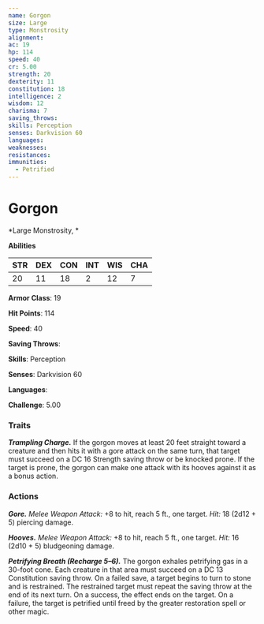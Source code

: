 ```yaml
---
name: Gorgon
size: Large
type: Monstrosity
alignment: 
ac: 19
hp: 114
speed: 40
cr: 5.00
strength: 20
dexterity: 11
constitution: 18
intelligence: 2
wisdom: 12
charisma: 7
saving_throws: 
skills: Perception
senses: Darkvision 60
languages: 
weaknesses:
resistances:
immunities:
  - Petrified
---
```


# Gorgon

*Large Monstrosity, *

**Abilities**

| STR | DEX | CON | INT | WIS | CHA |
| --- | --- | --- | --- | --- | --- |
| 20 | 11 | 18 | 2 | 12 | 7 |

**Armor Class**: 19

**Hit Points**: 114

**Speed**: 40

**Saving Throws**: 

**Skills**: Perception

**Senses**: Darkvision 60

**Languages**: 

**Challenge**: 5.00


### Traits
***Trampling Charge.*** If the gorgon moves at least 20 feet straight toward a creature and then hits it with a gore attack on the same turn, that target must succeed on a DC 16 Strength saving throw or be knocked prone. If the target is prone, the gorgon can make one attack with its hooves against it as a bonus action.

### Actions
***Gore.*** *Melee Weapon Attack:* +8 to hit, reach 5 ft., one target. *Hit:* 18 (2d12 + 5) piercing damage.

***Hooves.*** *Melee Weapon Attack:* +8 to hit, reach 5 ft., one target. *Hit:* 16 (2d10 + 5) bludgeoning damage. 

***Petrifying Breath (Recharge 5–6).*** The gorgon exhales petrifying gas in a 30-foot cone. Each creature in that area must succeed on a DC 13 Constitution saving throw. On a failed save, a target begins to turn to stone and is restrained. The restrained target must repeat the saving throw at the end of its next turn. On a success, the effect ends on the target. On a failure, the target is petrified until freed by the greater restoration spell or other magic.
